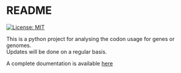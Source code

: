 # README
[![License: MIT](https://img.shields.io/badge/License-MIT-yellow.svg)](https://opensource.org/licenses/MIT)

This is a python project for analysing the codon usage for genes or genomes.
<br>
Updates will be done on a regular basis.

A complete doumentation is available [here](https://github.com/SouradiptoC/codon_usage.wiki)
